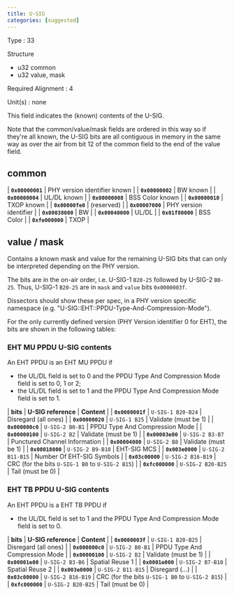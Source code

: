 ```yaml
---
title: U-SIG
categories: [suggested]
---
```

Type
: 33

Structure
- u32 common
- u32 value, mask

Required Alignment
: 4

Unit(s)
: none

This field indicates the (known) contents of the U-SIG.

Note that the common/value/mask fields are ordered in this way
so if they're all known, the U-SIG bits are all contiguous in
memory in the same way as over the air from bit 12 of the common
field to the end of the value field.

## common

| **`0x00000001`** | PHY version identifier known |
| **`0x00000002`** | BW known |
| **`0x00000004`** | UL/DL known |
| **`0x00000008`** | BSS Color known |
| **`0x00000010`** | TXOP known |
| **`0x00000fe0`** | (reserved) |
| **`0x00007000`** | PHY version identifier |
| **`0x00038000`** | BW |
| **`0x00040000`** | UL/DL |
| **`0x01f80000`** | BSS Color |
| **`0xfe000000`** | TXOP |

## value / mask

Contains a known mask and value for the remaining U-SIG bits
that can only be interpreted depending on the PHY version.

The bits are in the on-air order, i.e. U-SIG-1 `B20-25` followed
by U-SIG-2 `B0-25`. Thus, U-SIG-1 `B20-25` are in `mask` and
`value` bits `0x0000003f`.

Dissectors should show these per spec, in a PHY version specific
namespace (e.g. "U-SIG::EHT::PPDU-Type-And-Compression-Mode").

For the only currently defined version (PHY Version identifier 0
for EHT), the bits are shown in the following tables:

### EHT MU PPDU U-SIG contents

An EHT PPDU is an EHT MU PPDU if
* the UL/DL field is set to 0 and the PPDU Type And Compression Mode field is set to 0, 1 or 2;
* the UL/DL field is set to 1 and the PPDU Type And Compression Mode field is set to 1.

| **bits**         | **U-SIG reference** | **Content** |
| **`0x0000001f`** | `U-SIG-1 B20-B24`   | Disregard (all ones) |
| **`0x00000020`** | `U-SIG-1 B25`       | Validate (must be 1) |
| **`0x000000c0`** | `U-SIG-2 B0-B1`     | PPDU Type And Compression Mode |
| **`0x00000100`** | `U-SIG-2 B2`        | Validate (must be 1) |
| **`0x00003e00`** | `U-SIG-2 B3-B7`     | Punctured Channel Information |
| **`0x00004000`** | `U-SIG-2 B8`        | Validate (must be 1) |
| **`0x00018000`** | `U-SIG-2 B9-B10`    | EHT-SIG MCS |
| **`0x003e0000`** | `U-SIG-2 B11-B15`   | Number Of EHT-SIG Symbols |
| **`0x03c00000`** | `U-SIG-2 B16-B19`   | CRC (for the bits `U-SIG-1 B0` to `U-SIG-2 B15`) |
| **`0xfc000000`** | `U-SIG-2 B20-B25`   | Tail (must be 0) |

### EHT TB PPDU U-SIG contents

An EHT PPDU is a EHT TB PPDU if
* the UL/DL field is set to 1 and the PPDU Type And Compression Mode field is set to 0.

| **bits**         | **U-SIG reference** | **Content** |
| **`0x0000003f`** | `U-SIG-1 B20-B25`   | Disregard (all ones) |
| **`0x000000c0`** | `U-SIG-2 B0-B1`     | PPDU Type And Compression Mode |
| **`0x00000100`** | `U-SIG-2 B2`        | Validate (must be 1) |
| **`0x00001e00`** | `U-SIG-2 B3-B6`     | Spatial Reuse 1 |
| **`0x0001e000`** | `U-SIG-2 B7-B10`    | Spatial Reuse 2 |
| **`0x003e0000`** | `U-SIG-2 B11-B15`   | Disregard (...) |
| **`0x03c00000`** | `U-SIG-2 B16-B19`   | CRC (for the bits `U-SIG-1 B0` to `U-SIG-2 B15`) |
| **`0xfc000000`** | `U-SIG-2 B20-B25`   | Tail (must be 0) |
